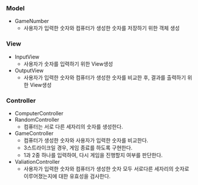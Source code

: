 ### Model

- GameNumber
    - 사용자가 입력한 숫자와 컴퓨터가 생성한 숫자를 저장하기 위한 객체 생성

### View

- InputView
    - 사용자가 숫자를 입력하기 위한 View생성
- OutputView
    - 사용자가 입력한 숫자와 컴퓨터가 생성한 숫자를 비교한 후, 결과를 출력하기 위한 View생성

### Controller

- ComputerController
- RandomController
    - 컴퓨터는 서로 다른 세자리의 숫자를 생성한다.
- GameController
    - 컴퓨터가 생성한 숫자와 사용자가 입력한 숫자를 비교한다.
    - 3스트라이크일 경우, 게임 종료를 하도록 구현한다.
    - 1과 2중 하나를 입력하여, 다시 게임을 진행할지 여부를 판단한다.
- ValiationController
    - 사용자가 입력한 숫자와 컴퓨터가 생성한 숫자 모두 서로다른 세자리의 숫자로 이루어졌는지에 대한 유효성을 검사한다.